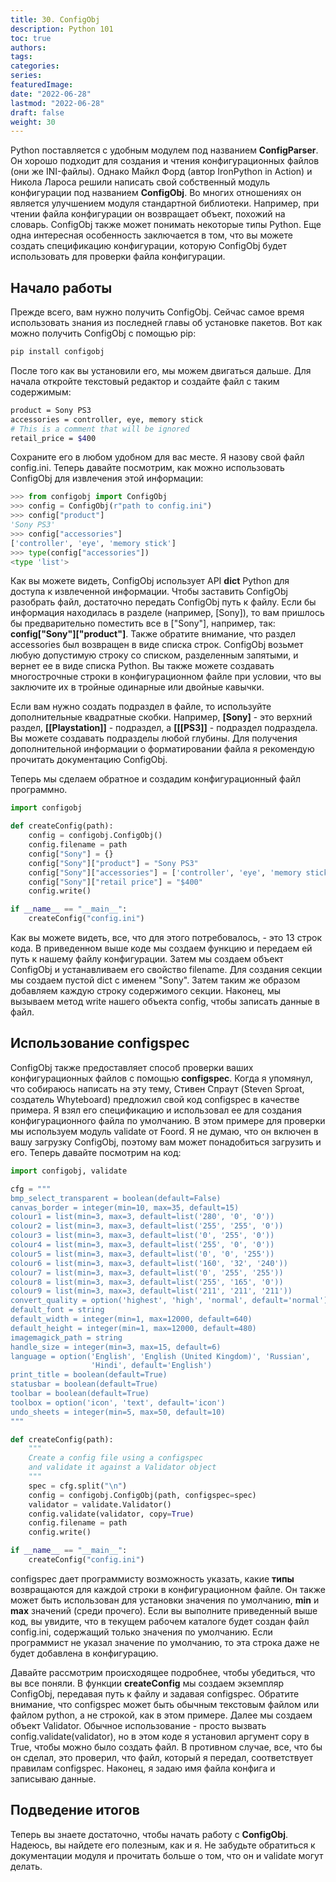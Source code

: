 ```yaml
---
title: 30. ConfigObj
description: Python 101
toc: true
authors:
tags:
categories:
series:
featuredImage:
date: "2022-06-28"
lastmod: "2022-06-28"
draft: false
weight: 30
---
```



Python поставляется с удобным модулем под названием **ConfigParser**. Он хорошо подходит для создания и чтения конфигурационных файлов (они же INI-файлы). Однако Майкл Форд (автор IronPython in Action) и Никола Лароса решили написать свой собственный модуль конфигурации под названием **ConfigObj**. Во многих отношениях он является улучшением модуля стандартной библиотеки. Например, при чтении файла конфигурации он возвращает объект, похожий на словарь. ConfigObj также может понимать некоторые типы Python. Еще одна интересная особенность заключается в том, что вы можете создать спецификацию конфигурации, которую ConfigObj будет использовать для проверки файла конфигурации.

## Начало работы

Прежде всего, вам нужно получить ConfigObj. Сейчас самое время использовать знания из последней главы об установке пакетов. Вот как можно получить ConfigObj с помощью pip:

```sh
pip install configobj
```

После того как вы установили его, мы можем двигаться дальше. Для начала откройте текстовый редактор и создайте файл с таким содержимым:

```sh
product = Sony PS3
accessories = controller, eye, memory stick
# This is a comment that will be ignored
retail_price = $400
```

Сохраните его в любом удобном для вас месте. Я назову свой файл config.ini. Теперь давайте посмотрим, как можно использовать ConfigObj для извлечения этой информации:

```python
>>> from configobj import ConfigObj
>>> config = ConfigObj(r"path to config.ini")
>>> config["product"]
'Sony PS3'
>>> config["accessories"]
['controller', 'eye', 'memory stick']
>>> type(config["accessories"])
<type 'list'>

```

Как вы можете видеть, ConfigObj использует API **dict** Python для доступа к извлеченной информации. Чтобы заставить ConfigObj разобрать файл, достаточно передать ConfigObj путь к файлу. Если бы информация находилась в разделе (например, [Sony]), то вам пришлось бы предварительно поместить все в ["Sony"], например, так: **config["Sony"]["product"]**. Также обратите внимание, что раздел accessories был возвращен в виде списка строк. ConfigObj возьмет любую допустимую строку со списком, разделенным запятыми, и вернет ее в виде списка Python. Вы также можете создавать многострочные строки в конфигурационном файле при условии, что вы заключите их в тройные одинарные или двойные кавычки.

Если вам нужно создать подраздел в файле, то используйте дополнительные квадратные скобки. Например, **[Sony]** - это верхний раздел, **[[Playstation]]** - подраздел, а **[[[PS3]]** - подраздел подраздела. Вы можете создавать подразделы любой глубины. Для получения дополнительной информации о форматировании файла я рекомендую прочитать документацию ConfigObj.

Теперь мы сделаем обратное и создадим конфигурационный файл программно.

```python
import configobj

def createConfig(path):
    config = configobj.ConfigObj()
    config.filename = path
    config["Sony"] = {}
    config["Sony"]["product"] = "Sony PS3"
    config["Sony"]["accessories"] = ['controller', 'eye', 'memory stick']
    config["Sony"]["retail price"] = "$400"
    config.write()

if __name__ == "__main__":
    createConfig("config.ini")
```

Как вы можете видеть, все, что для этого потребовалось, - это 13 строк кода. В приведенном выше коде мы создаем функцию и передаем ей путь к нашему файлу конфигурации. Затем мы создаем объект ConfigObj и устанавливаем его свойство filename. Для создания секции мы создаем пустой dict с именем "Sony". Затем таким же образом добавляем каждую строку содержимого секции. Наконец, мы вызываем метод write нашего объекта config, чтобы записать данные в файл.

## Использование configspec

ConfigObj также предоставляет способ проверки ваших конфигурационных файлов с помощью **configspec**. Когда я упомянул, что собираюсь написать на эту тему, Стивен Спраут (Steven Sproat, создатель Whyteboard) предложил свой код configspec в качестве примера. Я взял его спецификацию и использовал ее для создания конфигурационного файла по умолчанию. В этом примере для проверки мы используем модуль validate от Foord. Я не думаю, что он включен в вашу загрузку ConfigObj, поэтому вам может понадобиться загрузить и его. Теперь давайте посмотрим на код:

```python
import configobj, validate

cfg = """
bmp_select_transparent = boolean(default=False)
canvas_border = integer(min=10, max=35, default=15)
colour1 = list(min=3, max=3, default=list('280', '0', '0'))
colour2 = list(min=3, max=3, default=list('255', '255', '0'))
colour3 = list(min=3, max=3, default=list('0', '255', '0'))
colour4 = list(min=3, max=3, default=list('255', '0', '0'))
colour5 = list(min=3, max=3, default=list('0', '0', '255'))
colour6 = list(min=3, max=3, default=list('160', '32', '240'))
colour7 = list(min=3, max=3, default=list('0', '255', '255'))
colour8 = list(min=3, max=3, default=list('255', '165', '0'))
colour9 = list(min=3, max=3, default=list('211', '211', '211'))
convert_quality = option('highest', 'high', 'normal', default='normal')
default_font = string
default_width = integer(min=1, max=12000, default=640)
default_height = integer(min=1, max=12000, default=480)
imagemagick_path = string
handle_size = integer(min=3, max=15, default=6)
language = option('English', 'English (United Kingdom)', 'Russian',
                  'Hindi', default='English')
print_title = boolean(default=True)
statusbar = boolean(default=True)
toolbar = boolean(default=True)
toolbox = option('icon', 'text', default='icon')
undo_sheets = integer(min=5, max=50, default=10)
"""

def createConfig(path):
    """
    Create a config file using a configspec
    and validate it against a Validator object
    """
    spec = cfg.split("\n")
    config = configobj.ConfigObj(path, configspec=spec)
    validator = validate.Validator()
    config.validate(validator, copy=True)
    config.filename = path
    config.write()

if __name__ == "__main__":
    createConfig("config.ini")
```

configspec дает программисту возможность указать, какие **типы** возвращаются для каждой строки в конфигурационном файле. Он также может быть использован для установки значения по умолчанию, **min** и **max** значений (среди прочего). Если вы выполните приведенный выше код, вы увидите, что в текущем рабочем каталоге будет создан файл config.ini, содержащий только значения по умолчанию. Если программист не указал значение по умолчанию, то эта строка даже не будет добавлена в конфигурацию.

Давайте рассмотрим происходящее подробнее, чтобы убедиться, что вы все поняли. В функции **createConfig** мы создаем экземпляр ConfigObj, передавая путь к файлу и задавая configspec. Обратите внимание, что configspec может быть обычным текстовым файлом или файлом python, а не строкой, как в этом примере. Далее мы создаем объект Validator. Обычное использование - просто вызвать config.validate(validator), но в этом коде я установил аргумент copy в True, чтобы можно было создать файл. В противном случае, все, что бы он сделал, это проверил, что файл, который я передал, соответствует правилам configspec. Наконец, я задаю имя файла конфига и записываю данные.

## Подведение итогов

Теперь вы знаете достаточно, чтобы начать работу с **ConfigObj**. Надеюсь, вы найдете его полезным, как и я. Не забудьте обратиться к документации модуля и прочитать больше о том, что он и validate могут делать.
